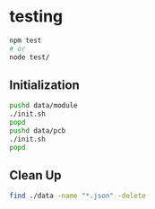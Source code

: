 # testing

```sh
npm test
# or
node test/
```

## Initialization

```sh
pushd data/module
./init.sh
popd
pushd data/pcb
./init.sh
popd
```

## Clean Up

```sh
find ./data -name "*.json" -delete
```
